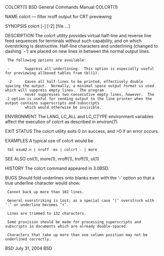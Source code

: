 COLCRT(1)                                                                      BSD General Commands Manual                                                                      COLCRT(1)

NAME
     colcrt — filter nroff output for CRT previewing

SYNOPSIS
     colcrt [-] [-2] [file ...]

DESCRIPTION
     The colcrt utility provides virtual half-line and reverse line feed sequences for terminals without such capability, and on which overstriking is destructive.  Half-line characters
     and underlining (changed to dashing `-') are placed on new lines in between the normal output lines.

     The following options are available:

     -       Suppress all underlining.  This option is especially useful for previewing allboxed tables from tbl(1).

     -2      Cause all half-lines to be printed, effectively double spacing the output.  Normally, a minimal space output format is used which will suppress empty lines.  The program
             never suppresses two consecutive empty lines, however.  The -2 option is useful for sending output to the line printer when the output contains superscripts and subscripts
             which would otherwise be invisible.

ENVIRONMENT
     The LANG, LC_ALL and LC_CTYPE environment variables affect the execution of colcrt as described in environ(7).

EXIT STATUS
     The colcrt utility exits 0 on success, and >0 if an error occurs.

EXAMPLES
     A typical use of colcrt would be

     tbl exum2.n | nroff -ms | colcrt - | more

SEE ALSO
     col(1), more(1), nroff(1), troff(1), ul(1)

HISTORY
     The colcrt command appeared in 3.0BSD.

BUGS
     Should fold underlines onto blanks even with the ‘-’ option so that a true underline character would show.

     Cannot back up more than 102 lines.

     General overstriking is lost; as a special case ‘|’ overstruck with ‘-’ or underline becomes ‘+’.

     Lines are trimmed to 132 characters.

     Some provision should be made for processing superscripts and subscripts in documents which are already double-spaced.

     Characters that take up more than one column position may not be underlined correctly.

BSD                                                                                   July 31, 2004                                                                                   BSD

